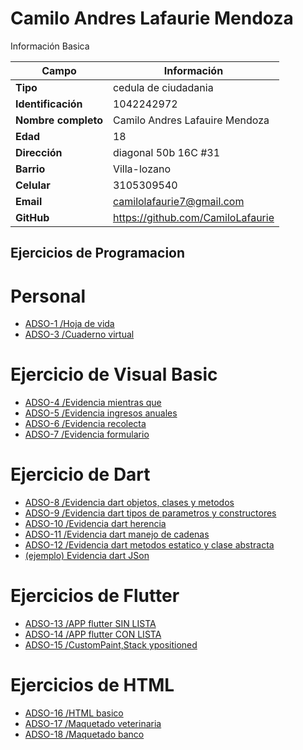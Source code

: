 # Camilo Andres Lafaurie Mendoza
Información Basica

| Campo | Información |
| --- | --- |
| **Tipo** | cedula de ciudadania |
| **Identificación** | 1042242972 |
| **Nombre completo** | Camilo Andres Lafauire Mendoza |
| **Edad** | 18 |
| **Dirección** | diagonal 50b 16C #31 |
| **Barrio** | Villa-lozano |
| **Celular** | 3105309540 |
| **Email** | camilolafaurie7@gmail.com |
| **GitHub** | https://github.com/CamiloLafaurie |

## Ejercicios de Programacion

# Personal
- [ADSO-1 /Hoja de vida](https://github.com/CamiloLafaurie/camilolafaurie.git)
- [ADSO-3 /Cuaderno virtual](https://github.com/CamiloLafaurie/CUADERNO-.git)

# Ejercicio de Visual Basic
- [ADSO-4 /Evidencia mientras que](VisualBasic/evidencia_mq.md)
- [ADSO-5 /Evidencia ingresos anuales](VisualBasic/evidencia_ingre.md)
- [ADSO-6 /Evidencia recolecta](VisualBasic/evidencia_rec.md)
- [ADSO-7 /Evidencia formulario](VisualBasic/evidencia_form.md)

# Ejercicio de Dart
- [ADSO-8 /Evidencia dart objetos, clases y metodos](Dart/Dart_objetos_clases_y_metodos.md)
- [ADSO-9 /Evidencia dart tipos de parametros y constructores](Dart/tipos_de_parametros_y_constructores.md)
- [ADSO-10 /Evidencia dart herencia](Dart/herencia.md)
- [ADSO-11 /Evidencia dart manejo de cadenas](Dart/manejo_de_cadenas.md)
- [ADSO-12 /Evidencia dart metodos estatico y clase abstracta](Dart/metodoestatico_y_claseabstracta.md)
- [(ejemplo) Evidencia dart JSon ](Dart/Json%3DJsonDecode.md)
 
# Ejercicios de Flutter
- [ADSO-13 /APP flutter SIN LISTA](Flutter/prototipoapp1.md)
- [ADSO-14 /APP flutter CON LISTA](Flutter/prototipoapp2.md)
- [ADSO-15 /CustomPaint,Stack ypositioned](Flutter/prototipoapp3.md)

# Ejercicios de HTML
- [ADSO-16 /HTML basico](Html/html_basico.md)
- [ADSO-17 /Maquetado veterinaria](Html/pagina_veterinaria.md)
- [ADSO-18 /Maquetado banco](Html/pagina_banco.md)
